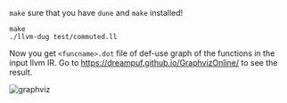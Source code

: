 `make` sure that you have `dune` and `make` installed!

```
make
./llvm-dug test/commuted.ll
```

Now you get `<funcname>.dot` file of def-use graph of the functions in the input llvm IR.
Go to https://dreampuf.github.io/GraphvizOnline/ to see the result.

![graphviz](https://github.com/user-attachments/assets/af8e85e4-4f95-4644-b479-96e21e2a7933)
